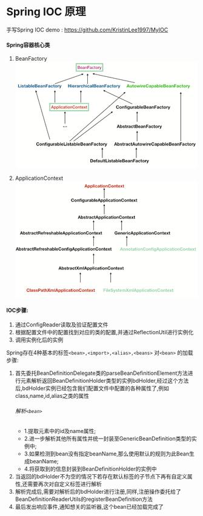 # Spring IOC 原理
手写Spring IOC demo : https://github.com/KristinLee1997/MyIOC
#### Spring容器核心类
1. BeanFactory
![BeanFactory](https://github.com/KristinLee1997/Interview-Java/raw/master/img/BeanFactory.png)

2. ApplicationContext
![ApplicationContext](https://github.com/KristinLee1997/Interview-Java/raw/master/img/ApplicationContext.png)

#### IOC步骤:
1. 通过ConfigReader读取及验证配置文件
2. 根据配置文件中的配置找到对应的类的配置,并通过ReflectionUtil进行实例化
3. 调用实例化后的实例

Spring存在4种基本的标签`<bean>,<import>,<alias>,<beans>`
对`<bean>` 的加载步骤:
1. 首先委托BeanDefinitionDelegate类的parseBeanDefinitionElement方法进行元素解析返回BeanDefinitionHolder类型的实例bdHolder,经过这个方法后,bdHolder实例已经包含我们配置文件中配置的各种属性了,例如class,name,id,alias之类的属性
     ###### 解析`<bean>`
    - 1.提取元素中的id及name属性;
    - 2.进一步解析其他所有属性并统一封装至GenericBeanDefinition类型的实例中;
    - 3.如果检测到bean没有指定beanName,那么使用默认的规则为此Bean生成beanName;
    - 4.将获取到的信息封装到BeanDefinitionHolder的实例中
2. 当返回的bdHolder不为空的情况下若存在默认标签的子节点下再有自定义属性,还需要再次对自定义标签进行解析
3. 解析完成后,需要对解析后的bdHolder进行注册,同样,注册操作委托给了BeanDefinitionReaderUtils的registerBeanDefinition方法
4. 最后发出响应事件,通知想关的监听器,这个bean已经加载完成了